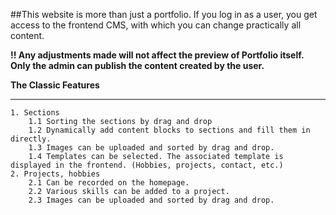 ##This website is more than just a portfolio. If you log in as a user, you get access to the frontend CMS, with which you can change practically all content.

**!! Any adjustments made will not affect the preview of Portfolio itself. Only the admin can publish the content created by the user.**

**The Classic Features**
***
    1. Sections
        1.1 Sorting the sections by drag and drop
        1.2 Dynamically add content blocks to sections and fill them in directly.
        1.3 Images can be uploaded and sorted by drag and drop.
        1.4 Templates can be selected. The associated template is displayed in the frontend. (Hobbies, projects, contact, etc.)
    2. Projects, hobbies
        2.1 Can be recorded on the homepage.
        2.2 Various skills can be added to a project.
        2.3 Images can be uploaded and sorted by drag and drop.